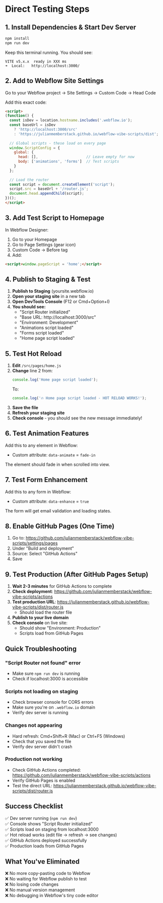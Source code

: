 # Direct Testing Steps

## 1. Install Dependencies & Start Dev Server

```bash
npm install
npm run dev
```

Keep this terminal running. You should see:
```
VITE v5.x.x  ready in XXX ms
➜  Local:   http://localhost:3000/
```

## 2. Add to Webflow Site Settings

Go to your Webflow project → Site Settings → Custom Code → Head Code

Add this exact code:

```html
<script>
(function() {
  const isDev = location.hostname.includes('.webflow.io');
  const baseUrl = isDev 
    ? 'http://localhost:3000/src' 
    : 'https://julianmemberstack.github.io/webflow-vibe-scripts/dist';
  
  // Global scripts - these load on every page
  window.ScriptConfig = {
    global: {
      head: [],                      // Leave empty for now
      body: ['animations', 'forms']  // Test scripts
    }
  };
  
  // Load the router
  const script = document.createElement('script');
  script.src = baseUrl + '/router.js';
  document.head.appendChild(script);
})();
</script>
```

## 3. Add Test Script to Homepage

In Webflow Designer:
1. Go to your Homepage
2. Go to Page Settings (gear icon)
3. Custom Code → Before </body> tag
4. Add:

```html
<script>window.pageScript = 'home';</script>
```

## 4. Publish to Staging & Test

1. **Publish to Staging** (yoursite.webflow.io)
2. **Open your staging site** in a new tab
3. **Open DevTools Console** (F12 or Cmd+Option+I)
4. **You should see:**
   - "Script Router initialized"
   - "Base URL: http://localhost:3000/src"
   - "Environment: Development"
   - "Animations script loaded"
   - "Forms script loaded"
   - "Home page script loaded"

## 5. Test Hot Reload

1. **Edit** `/src/pages/home.js`
2. **Change** line 2 from:
   ```javascript
   console.log('Home page script loaded');
   ```
   To:
   ```javascript
   console.log('🔥 Home page script loaded - HOT RELOAD WORKS!');
   ```
3. **Save the file**
4. **Refresh your staging site**
5. **Check console** - you should see the new message immediately!

## 6. Test Animation Features

Add this to any element in Webflow:
- Custom attribute: `data-animate` = `fade-in`

The element should fade in when scrolled into view.

## 7. Test Form Enhancement

Add this to any form in Webflow:
- Custom attribute: `data-enhance` = `true`

The form will get email validation and loading states.

## 8. Enable GitHub Pages (One Time)

1. Go to: https://github.com/julianmemberstack/webflow-vibe-scripts/settings/pages
2. Under "Build and deployment"
3. Source: Select "GitHub Actions"
4. Save

## 9. Test Production (After GitHub Pages Setup)

1. **Wait 2-3 minutes** for GitHub Actions to complete
2. **Check deployment**: https://github.com/julianmemberstack/webflow-vibe-scripts/actions
3. **Test production URL**: https://julianmemberstack.github.io/webflow-vibe-scripts/dist/router.js
   - Should load the router file
4. **Publish to your live domain**
5. **Check console** on live site:
   - Should show "Environment: Production"
   - Scripts load from GitHub Pages

## Quick Troubleshooting

### "Script Router not found" error
- Make sure `npm run dev` is running
- Check if localhost:3000 is accessible

### Scripts not loading on staging
- Check browser console for CORS errors
- Make sure you're on `.webflow.io` domain
- Verify dev server is running

### Changes not appearing
- Hard refresh: Cmd+Shift+R (Mac) or Ctrl+F5 (Windows)
- Check that you saved the file
- Verify dev server didn't crash

### Production not working
- Check GitHub Actions completed: https://github.com/julianmemberstack/webflow-vibe-scripts/actions
- Verify GitHub Pages is enabled
- Test the direct URL: https://julianmemberstack.github.io/webflow-vibe-scripts/dist/router.js

## Success Checklist

✅ Dev server running (`npm run dev`)  
✅ Console shows "Script Router initialized"  
✅ Scripts load on staging from localhost:3000  
✅ Hot reload works (edit file → refresh → see changes)  
✅ GitHub Actions deployed successfully  
✅ Production loads from GitHub Pages  

## What You've Eliminated

❌ No more copy-pasting code to Webflow  
❌ No waiting for Webflow publish to test  
❌ No losing code changes  
❌ No manual version management  
❌ No debugging in Webflow's tiny code editor